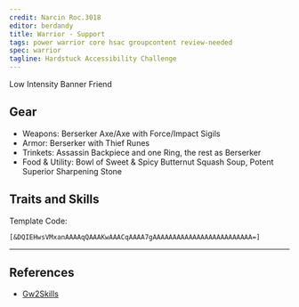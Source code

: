 ```yaml
---
credit: Narcin Roc.3018
editor: berdandy
title: Warrior - Support
tags: power warrior core hsac groupcontent review-needed
spec: warrior
tagline: Hardstuck Accessibility Challenge
---
```


Low Intensity Banner Friend

## Gear

- Weapons: Berserker Axe/Axe with Force/Impact Sigils
- Armor: Berserker with Thief Runes
- Trinkets: Assassin Backpiece and one Ring, the rest as Berserker
- Food & Utility: Bowl of Sweet & Spicy Butternut Squash Soup, Potent Superior Sharpening Stone

## Traits and Skills

Template Code:

`[&DQIEHwsVMxanAAAAqQAAAKwAAACqAAAA7gAAAAAAAAAAAAAAAAAAAAAAAAA=]`

---

<div
  data-armory-embed='skills'
  data-armory-ids='14401,14404,14407,14405,14419'
>
</div>
<div
  data-armory-embed='specializations'
  data-armory-ids='4,11,51'
  data-armory-4-traits='1444,1449,1437'
  data-armory-11-traits='1469,1486,1667'
  data-armory-51-traits='1413,1484,1369'
>
</div>
<script async src='https://unpkg.com/armory-embeds@^0.x.x/armory-embeds.js'></script>



## References

- [Gw2Skills](http://gw2skills.net/editor/?PKgAcelJwmYcsOGJO+SVLLA-zxQYhohrbHkYZUbCURB45BJM2AvlIOjA-e)
